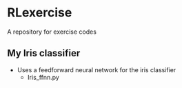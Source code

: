 # RLexercise
A repository for exercise codes
## My Iris classifier
* Uses a feedforward neural network for the iris classifier
  * Iris_ffnn.py


